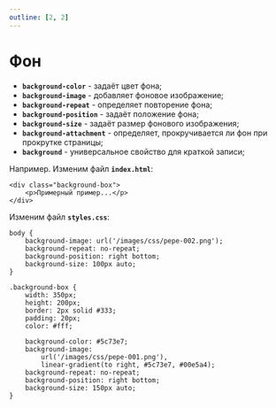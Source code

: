 ```yaml
---
outline: [2, 2]
---
```


<script setup>
import CodePreview from '../.././.vitepress/components/CodePreview.vue';

import html_061 from '../.././.vitepress/examples/css/demo_061/index.html?raw';
import css_061 from '../.././.vitepress/examples/css/demo_061/style.css?raw';
import js_061 from '../.././.vitepress/examples/css/demo_061/script.js?raw';
</script>

# Фон

- **`background-color`** - задаёт цвет фона;
- **`background-image`** - добавляет фоновое изображение;
- **`background-repeat`** - определяет повторение фона;
- **`background-position`** - задаёт положение фона;
- **`background-size`** - задаёт размер фонового изображения;
- **`background-attachment`** - определяет, прокручивается ли фон при прокрутке страницы;
- **`background`** - универсальное свойство для краткой записи;

Например. Изменим файл **`index.html`**:

```html:line-numbers
<div class="background-box">
    <p>Примерный пример...</p>
</div>
```

Изменим файл **`styles.css`**:

```css:line-numbers
body {
    background-image: url('/images/css/pepe-002.png');
    background-repeat: no-repeat;
    background-position: right bottom;
    background-size: 100px auto;
}

.background-box {
    width: 350px;
    height: 200px;
    border: 2px solid #333;
    padding: 20px;
    color: #fff;

    background-color: #5c73e7;
    background-image:
        url('/images/css/pepe-001.png'),
        linear-gradient(to right, #5c73e7, #00e5a4);
    background-repeat: no-repeat;
    background-position: right bottom;
    background-size: 150px auto;
}
```

<CodePreview :html="html_061" :css="css_061" :js="js_061" height="350px" />
